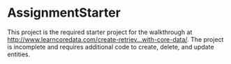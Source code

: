 # AssignmentStarter
This project is the required starter project for the walkthrough at http://www.learncoredata.com/create-retriev…with-core-data/.
The project is incomplete and requires additional code to create, delete, and update entities.
